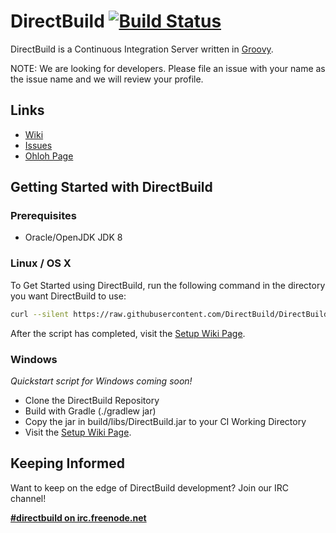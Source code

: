 # DirectBuild [![Build Status](https://travis-ci.org/DirectBuild/DirectBuild.svg?branch=master)](https://travis-ci.org/DirectBuild/DirectBuild)

DirectBuild is a Continuous Integration Server written in [Groovy](http://groovy.codehaus.org/).

NOTE: We are looking for developers. Please file an issue with your name as the issue name and we will review your profile.

## Links

- [Wiki](https://github.com/DirectBuild/DirectBuild/wiki)
- [Issues](https://github.com/DirectBuild/DirectBuild/issues)
- [Ohloh Page](https://www.ohloh.net/p/DirectBuild)

## Getting Started with DirectBuild

### Prerequisites
- Oracle/OpenJDK JDK 8

### Linux / OS X

To Get Started using DirectBuild, run the following command in the directory you want DirectBuild to use:
```bash
curl --silent https://raw.githubusercontent.com/DirectBuild/DirectBuild/master/src/bin/quickstart.sh | bash
```
After the script has completed, visit the [Setup Wiki Page](https://github.com/DirectBuild/DirectBuild/wiki/Setup).

### Windows 
*Quickstart script for Windows coming soon!*

- Clone the DirectBuild Repository
- Build with Gradle (./gradlew jar)
- Copy the jar in build/libs/DirectBuild.jar to your CI Working Directory
- Visit the [Setup Wiki Page](https://github.com/DirectBuild/DirectBuild/wiki/Setup).

## Keeping Informed

Want to keep on the edge of DirectBuild development? Join our IRC channel!

 **[#directbuild on irc.freenode.net](http://webchat.freenode.net/?channels=directbuild)**
